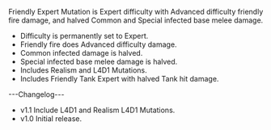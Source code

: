 Friendly Expert Mutation is Expert difficulty with Advanced difficulty friendly fire damage, and halved Common and Special infected base melee damage.
- Difficulty is permanently set to Expert.
- Friendly fire does Advanced difficulty damage.
- Common infected damage is halved.
- Special infected base melee damage is halved.
- Includes Realism and L4D1 Mutations.
- Includes Friendly Tank Expert with halved Tank hit damage.

---Changelog---
- v1.1 Include L4D1 and Realism L4D1 Mutations.
- v1.0 Initial release.
